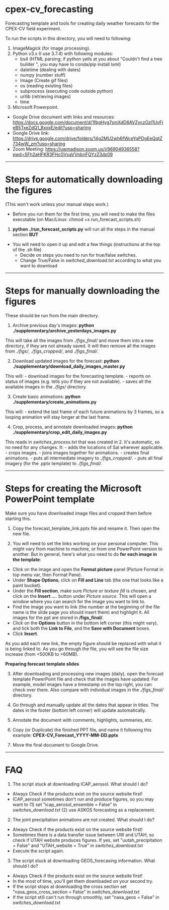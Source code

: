 # cpex-cv_forecasting

Forecasting template and tools for creating daily weather forecasts for the CPEX-CV field experiment.

To run the scripts in this directory, you will need to following:

1. ImageMagick (for image processing).
2. Python v3.x (I use 3.7.4) with following modules:
    - bs4 (HTML parsing; if python yells at you about "Couldn't find a tree builder ", you may have to conda/pip install lxml)
    - datetime (dealing with dates)
    - numpy (number stuff)
    - Image (Create gif files)
    - os (reading existing files)
    - subprocess (executing code outside python)
    - urllib (retrieving images)
    - time
3. Microsoft Powerpoint.

- Google Drive document with links and resources: https://docs.google.com/document/d/1fbgHyg7smXdD6AVZyczOzl1UvFjeB5TxeZdQ1_8xoxE/edit?usp=sharing
- Google Drive link:  https://drive.google.com/drive/folders/14g2MU2wh6fWceYqPDgEeQqtZ734wW_zm?usp=sharing
- Zoom Meeting: https://uwmadison.zoom.us/j/96904936558?pwd=SFh2aHFKR3FHcGVxaVVnbnFQYzZ3dz09

-------------------------------------------
# Steps for automatically downloading the figures

(This won't work unless your manual steps work.)
 - Before you run them for the first time, you will need to make the files executable (on Mac/Linux: chmod +x run_forecast_scripts.sh)

1. **python ./run_forecast_scripts.py** will run all the steps in the manual section **BUT**

 - You will need to open it up and edit a few things (instructions at the top of the .sh file)
    - Decide on steps you need to run for true/false switches.
    - Change True/False in _switched_download.txt_ according to what you want to download

-------------------------------------------
# Steps for manually downloading the figures

These should be run from the main directory.

1. Archive previous day's images: **python ./supplementary/archive_yesterdays_images.py**

This will take all the images from _./figs_final/_ and move them into a new directory, if they are not already saved.
It will then remove all the images from _./figs/_, _./figs_cropped/_, and _./figs_final/_.

2. Download updated images for the forecast: **python ./supplementary/download_daily_images_master.py**

This will:
    - download images for the forecasting template.
    - reports on status of images (e.g. tells you if they are not available).
    - saves all the available images in the _./figs/_ directory.

3. Create basic animations: **python ./supplementary/create_animations.py**

This will:
    - extend the last frame of each future animations by 3 frames, so a looping animation will stay longer at the last frame.

4. Crop, process, and annotate downloaded images: **python ./supplementary/crop_edit_daily_images.py**

This reads in _switches_process.txt_ that was created in 2. It's automatic, so no need for any changes. It:
    - adds the locations of Sal wherever applicable.
    - crops images.
    - joins images together for animations.
    - creates final animations.
    - puts all intermediate imagery to _./figs_cropped/_.
    - puts all final imagery (for the .pptx template) to _./figs_final/_.


-------------------------------------------
# Steps for creating the Microsoft PowerPoint template
Make sure you have downloaded image files and cropped them before starting this.

1. Copy the forecast_template_link.pptx file and rename it. Then open the new file.

2. You will need to set the links working on your personal computer. This might vary from machine to machine, or from one PowerPoint version to another. But in general, here's what you need to do **for each image in the template**:
- Click on the image and open the **Format picture** panel (Picture Format in top menu var, then Format Pane).
- Under **Shape Options**, click on **Fill and Line** tab (the one that looks like a paint bucket).
- Under the **Fill section**, make sure *Picture or texture fill* is chosen, and click on the **Insert ...**. button under *Picture source*. This will open a window where you can search for the image you want to link to.
- Find the image you want to link (the number at the beginning of the file name is the slide page you should insert them) and highlight it. All images for the ppt are stored in **/figs_final/**.
- Click on the **Options** button in the bottom left corner (this might vary), and tick both the **Link to File**, and the **Save with Document** boxes.
- Click **Insert**.

As you add each new link, the empty figure should be replaced with what it is being linked to. As you go through the file, you will see the file size increase (from <500KB to >60MB).

**Preparing forecast template slides**

3. After downloading and processing new images (daily), open the forecast template PowerPoint file and check that the images have updated. For example, model images have a timestamp on the top right, you can check over there. Also compare with individual images in the _./figs_final/_ directory.

4. Go through and manually update all the dates that appear in titles. The dates in the footer (bottom left corner) will update automatically.

5. Annotate the document with comments, highlights, summaries, etc.

6. Copy (or Duplicate) the finished PPT file, and name it following this example: **CPEX-CV_Forecast_YYYY-MM-DD.pptx**

7. Move the final document to Google Drive.



-------------------------------------------
# FAQ

1. The script stuck at downloading ICAP_aerosol. What should I do?
- Always Check if the products exist on the source website first!
- ICAP_aerosol sometimes don't run and produce figures, so you may want to (1) set "icap_aerosol_ensemble = False" in _switches_download.txt_ (2) use ASKOS forecasting as a replacement.


2. The joint precipitation animations are not created. What should I do?
- Always Check if the products exist on the source website first!
- Sometimes there is a data transfer issue between UW and UTAH, so check if UTAH website produces figures. If yes, set "uutah_precipitation = False" and "UTAH_website = True" in _switches_download.txt_
- Execute the script again.


3. The script stuck at downloading GEOS_forecasing information. What should I do?
- Always Check if the products exist on the source website first!
- In the most of time, you'll get them downloaded on your second try.
- If the script stops at downloading the cross section set "nasa_geos_cross_section = False" in _switches_download.txt_
- If the script still can't run through smoothly, set "nasa_geos = False" in _switches_download.txt_
